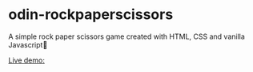 # odin-rockpaperscissors

A simple rock paper scissors game created with HTML, CSS and vanilla Javascript🚀

[Live demo:](https://dariocodes.github.io/rock-paper-scissors/)

